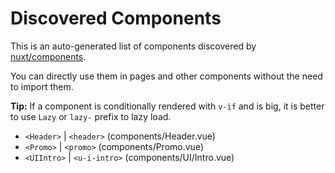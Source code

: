 # Discovered Components

This is an auto-generated list of components discovered by [nuxt/components](https://github.com/nuxt/components).

You can directly use them in pages and other components without the need to import them.

**Tip:** If a component is conditionally rendered with `v-if` and is big, it is better to use `Lazy` or `lazy-` prefix to lazy load.

- `<Header>` | `<header>` (components/Header.vue)
- `<Promo>` | `<promo>` (components/Promo.vue)
- `<UIIntro>` | `<u-i-intro>` (components/UI/Intro.vue)

